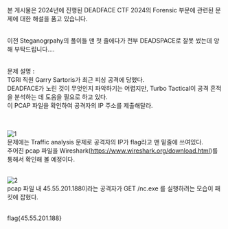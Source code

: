 본 게시물은 2024년에 진행된 DEADFACE CTF 2024의 Forensic 부문에 관련된 문제에 대한 해설을 품고 있습니다.<br><br>

이전 Steganogrpahy의 풀이들 맨 첫 줄에다가 전부 DEADSPACE로 잘못 썼는데 양해 부탁드립니다....<br><br>

문제 설명 : <br>
TGRI 직원 Garry Sartoris가 최근 피싱 공격에 당했다.<br>
DEADFACE가 노린 것이 무엇인지 파악하기는 어렵지만, Turbo Tactical이 공격 흔적을 분석하는 데 도움을 필요로 하고 있다.<br>
이 PCAP 파일을 확인하여 공격자의 IP 주소를 제출해달라.<br><br><br>


![1](https://github.com/user-attachments/assets/544eee5f-2342-462c-9069-1f9f2c8a885a)<br>
문제에는 Traffic analysis 문제로 공격자의 IP가 flag라고 맨 밑줄에 쓰여있다.<br>
주어진 pcap 파일을 Wireshark(https://www.wireshark.org/download.html)를 통해서 확인해 볼 예정이다.<br><br>

![2](https://github.com/user-attachments/assets/3e5d5933-4310-4454-9278-0af7362e3487)<br>
pcap 파일 내 45.55.201.188이라는 공격자가 GET /nc.exe 를 실행하려는 모습이 패킷에 잡혔다.<br><br>

flag{45.55.201.188}
